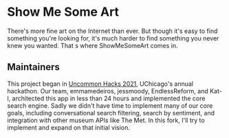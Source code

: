# Show Me Some Art

There's more fine art on the Internet than ever. But though it's easy to find something you're looking for, it's much harder to find something you never knew you wanted. That
s where ShowMeSomeArt comes in.

## Maintainers

This project began in [Uncommon Hacks 2021](https://hacks2021.uncommonhacks.com/), UChicago's annual hackathon. Our team, emmamedeiros, jessmoody, EndlessReform, and Kat-l, architected this app in less than 24 hours and implemented the core search engine. Sadly we didn't have time to implement many of our core goals, including conversational search filtering, search by sentiment, and integration with other museum APIs like The Met. In this fork, I'll try to implement and expand on that initial vision.
